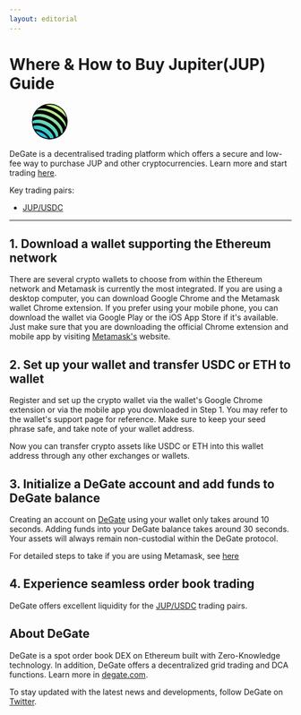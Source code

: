 ```yaml
---
layout: editorial
---
```


# Where & How to Buy Jupiter(JUP) Guide

<figure><img src="../.gitbook/assets/jup_0x8687a10bca6f139b25eb31020fcabb57822147641716284872185.jpg" alt="JUP" width="64" style="border-radius: 50%;"><figcaption></figcaption></figure>

DeGate is a decentralised trading platform which offers a secure and low-fee way to purchase JUP and other cryptocurrencies. Learn more and start trading [here](https://app.degate.com/trade/USDC/0x8687a10bca6f139b25eb31020fcabb5782214764?utm_source=howtobuy).&#x20;

Key trading pairs:

* [JUP/USDC](https://app.degate.com/trade/USDC/0x8687a10bca6f139b25eb31020fcabb5782214764?utm_source=howtobuy)

***

## 1. Download a wallet supporting the Ethereum network

There are several crypto wallets to choose from within the Ethereum network and Metamask is currently the most integrated. If you are using a desktop computer, you can download Google Chrome and the Metamask wallet Chrome extension. If you prefer using your mobile phone, you can download the wallet via Google Play or the iOS App Store if it's available. Just make sure that you are downloading the official Chrome extension and mobile app by visiting [Metamask's](https://metamask.io/) website.

## 2. Set up your wallet and transfer USDC or ETH to wallet

Register and set up the crypto wallet via the wallet's Google Chrome extension or via the mobile app you downloaded in Step 1. You may refer to the wallet's support page for reference. Make sure to keep your seed phrase safe, and take note of your wallet address.&#x20;

Now you can transfer crypto assets like USDC or ETH into this wallet address through any other exchanges or wallets.

## 3. Initialize a DeGate account and add funds to DeGate balance

Creating an account on [DeGate](https://app.degate.com/?utm_source=JUP_howtobuy) using your wallet only takes around 10 seconds. Adding funds into your DeGate balance takes around 30 seconds. Your assets will always remain non-custodial within the DeGate protocol.

For detailed steps to take if you are using Metamask, see [here](https://docs.degate.com/v/product_en/main-features/wallet-connectivity/metamask)

## 4. Experience seamless order book trading

DeGate offers excellent liquidity for the [JUP/USDC](https://app.degate.com/trade/USDC/0x8687a10bca6f139b25eb31020fcabb5782214764?utm_source=howtobuy) trading pairs.&#x20;

## About DeGate

DeGate is a spot order book DEX on Ethereum built with Zero-Knowledge technology. In addition, DeGate offers a decentralized grid trading and DCA functions. Learn more in [degate.com](https://degate.com/?utm_source=JUP_howtobuy).

To stay updated with the latest news and developments, follow DeGate on [Twitter](https://twitter.com/degatedex).
